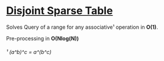 # [Disjoint Sparse Table](dst.cpp)

Solves Query of a range for any associative¹ operation in **O(1)**.

Pre-processing in **O(Nlog(N))**

###### ¹ (a^b)^c = a^(b^c)
